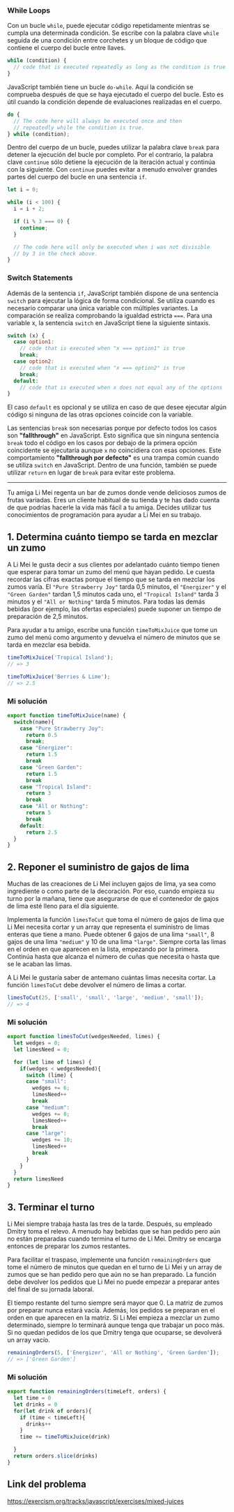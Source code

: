 ### While Loops

Con un bucle `while`, puede ejecutar código repetidamente mientras se cumpla una determinada condición. Se escribe con la palabra clave `while` seguida de una condición entre corchetes y un bloque de código que contiene el cuerpo del bucle entre llaves.

```js
while (condition) {
  // code that is executed repeatedly as long as the condition is true
}
```

JavaScript también tiene un bucle `do-while`. Aquí la condición se comprueba después de que se haya ejecutado el cuerpo del bucle. Esto es útil cuando la condición depende de evaluaciones realizadas en el cuerpo.

```js
do {
  // The code here will always be executed once and then
  // repeatedly while the condition is true.
} while (condition);
```

Dentro del cuerpo de un bucle, puedes utilizar la palabra clave `break` para detener la ejecución del bucle por completo. Por el contrario, la palabra clave `continue` sólo detiene la ejecución de la iteración actual y continúa con la siguiente. Con `continue` puedes evitar a menudo envolver grandes partes del cuerpo del bucle en una sentencia `if`.

```js
let i = 0;

while (i < 100) {
  i = i + 2;

  if (i % 3 === 0) {
    continue;
  }

  // The code here will only be executed when i was not divisible
  // by 3 in the check above.
}
```
### Switch Statements

Además de la sentencia `if`, JavaScript también dispone de una sentencia `switch` para ejecutar la lógica de forma condicional. Se utiliza cuando es necesario comparar una única variable con múltiples variantes. La comparación se realiza comprobando la igualdad estricta ` === `. Para una variable x, la sentencia `switch` en JavaScript tiene la siguiente sintaxis.

```js
switch (x) {
  case option1:
    // code that is executed when "x === option1" is true
    break;
  case option2:
    // code that is executed when "x === option2" is true
    break;
  default:
    // code that is executed when x does not equal any of the options
}
```

El caso `default` es opcional y se utiliza en caso de que desee ejecutar algún código si ninguna de las otras opciones coincide con la variable.  
  
Las sentencias `break` son necesarias porque por defecto todos los casos son **"fallthrough"** en JavaScript. Esto significa que sin ninguna sentencia `break` todo el código en los casos por debajo de la primera opción coincidente se ejecutaría aunque `x` no coincidiera con esas opciones. Este comportamiento **"fallthrough por defecto"** es una trampa común cuando se utiliza `switch` en JavaScript. Dentro de una función, también se puede utilizar `return` en lugar de `break` para evitar este problema.
___
Tu amiga Li Mei regenta un bar de zumos donde vende deliciosos zumos de frutas variadas. Eres un cliente habitual de su tienda y te has dado cuenta de que podrías hacerle la vida más fácil a tu amiga. Decides utilizar tus conocimientos de programación para ayudar a Li Mei en su trabajo.
## 1. Determina cuánto tiempo se tarda en mezclar un zumo

A Li Mei le gusta decir a sus clientes por adelantado cuánto tiempo tienen que esperar para tomar un zumo del menú que hayan pedido. Le cuesta recordar las cifras exactas porque el tiempo que se tarda en mezclar los zumos varía. El `"Pure Strawberry Joy"` tarda 0,5 minutos, el `"Energizer"` y el `"Green Garden"` tardan 1,5 minutos cada uno, el `"Tropical Island"` tarda 3 minutos y el `"All or Nothing"` tarda 5 minutos. Para todas las demás bebidas (por ejemplo, las ofertas especiales) puede suponer un tiempo de preparación de 2,5 minutos.  
  
Para ayudar a tu amigo, escribe una función `timeToMixJuice` que tome un zumo del menú como argumento y devuelva el número de minutos que se tarda en mezclar esa bebida.

```js
timeToMixJuice('Tropical Island');
// => 3

timeToMixJuice('Berries & Lime');
// => 2.5
```
### Mi solución

```js
export function timeToMixJuice(name) {
  switch(name){
    case "Pure Strawberry Joy": 
      return 0.5
      break;
    case "Energizer":
      return 1.5
      break
    case "Green Garden":
      return 1.5
      break
    case "Tropical Island":
      return 3
      break
    case "All or Nothing":
      return 5
      break
    default:
      return 2.5
  }
}
```
## 2. Reponer el suministro de gajos de lima

Muchas de las creaciones de Li Mei incluyen gajos de lima, ya sea como ingrediente o como parte de la decoración. Por eso, cuando empieza su turno por la mañana, tiene que asegurarse de que el contenedor de gajos de lima esté lleno para el día siguiente.  
  
Implementa la función `limesToCut` que toma el número de gajos de lima que Li Mei necesita cortar y un array que representa el suministro de limas enteras que tiene a mano. Puede obtener 6 gajos de una lima `"small"`, 8 gajos de una lima `"medium"` y 10 de una lima `"large"`. Siempre corta las limas en el orden en que aparecen en la lista, empezando por la primera. Continúa hasta que alcanza el número de cuñas que necesita o hasta que se le acaban las limas.  
  
A Li Mei le gustaría saber de antemano cuántas limas necesita cortar. La función `limesToCut` debe devolver el número de limas a cortar.

```js
limesToCut(25, ['small', 'small', 'large', 'medium', 'small']);
// => 4
```
### Mi solución

```js
export function limesToCut(wedgesNeeded, limes) {
  let wedges = 0;
  let limesNeed = 0;

  for (let lime of limes) {
    if(wedges < wedgesNeeded){
      switch (lime) {
      case "small":
        wedges += 6;
        limesNeed++
        break
      case "medium":
        wedges += 8;
        limesNeed++
        break
      case "large":
        wedges += 10;
        limesNeed++
        break
      }
    }
  }
  return limesNeed
}
```
## 3. Terminar el turno

Li Mei siempre trabaja hasta las tres de la tarde. Después, su empleado Dmitry toma el relevo. A menudo hay bebidas que se han pedido pero aún no están preparadas cuando termina el turno de Li Mei. Dmitry se encarga entonces de preparar los zumos restantes.  
  
Para facilitar el traspaso, implemente una función `remainingOrders` que tome el número de minutos que quedan en el turno de Li Mei y un array de zumos que se han pedido pero que aún no se han preparado. La función debe devolver los pedidos que Li Mei no puede empezar a preparar antes del final de su jornada laboral.  
  
El tiempo restante del turno siempre será mayor que 0. La matriz de zumos por preparar nunca estará vacía. Además, los pedidos se preparan en el orden en que aparecen en la matriz. Si Li Mei empieza a mezclar un zumo determinado, siempre lo terminará aunque tenga que trabajar un poco más. Si no quedan pedidos de los que Dmitry tenga que ocuparse, se devolverá un array vacío.

```js
remainingOrders(5, ['Energizer', 'All or Nothing', 'Green Garden']);
// => ['Green Garden']
```
### Mi solución

```js
export function remainingOrders(timeLeft, orders) {
  let time = 0
  let drinks = 0
  for(let drink of orders){
    if (time < timeLeft){
      drinks++
    }
    time += timeToMixJuice(drink)

  }
  return orders.slice(drinks)
}
```
## Link del problema

https://exercism.org/tracks/javascript/exercises/mixed-juices